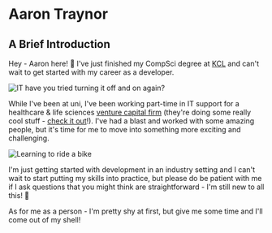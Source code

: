 # Aaron Traynor

## A Brief Introduction

Hey - Aaron here! :wave: I've just finished my CompSci degree at [KCL](https://www.kcl.ac.uk) and can't wait to get started with my career as a developer.

![IT have you tried turning it off and on again?](https://media.giphy.com/media/DUtVdGeIU8lmo/giphy.gif)

While I've been at uni, I've been working part-time in IT support for a healthcare & life sciences [venture capital firm](https://svhealthinvestors.com/) (they're doing some really cool stuff - [check it out](https://www.cancerresearchuk.org/about-us/cancer-news/press-release/2019-07-02-cancer-research-uk-forms-collaboration-with-sv-health-investors-to-accelerate-development-of-cancer)!). I've had a blast and worked with some amazing people, but it's time for me to move into something more exciting and challenging.

![Learning to ride a bike](https://media.giphy.com/media/4Nvw6lnOIcMnj8owGc/giphy.gif)

I'm just getting started with development in an industry setting and I can't wait to start putting my skills into practice, but please do be patient with me if I ask questions that you might think are straightforward - I'm still new to all this! :baby:

As for me as a person - I'm pretty shy at first, but give me some time and I'll come out of my shell!
